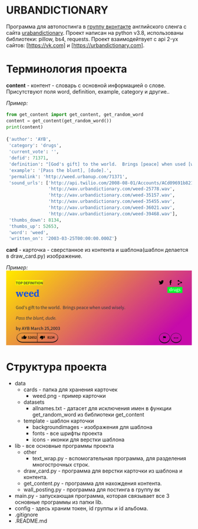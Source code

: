 # URBANDICTIONARY

Программа для автопостинга в [группу вконтакте](https://vk.com/urbandictionary) английского сленга с сайта [urabandictionary](https://urbandictionary.com). Проект написан на python v3.8, использованы библиотеки: pillow, bs4, requests. Проект взаимодейтвует с api 2-ух сайтов: [https://vk.com] и [https://urbandictionary.com].


# Терминология проекта

**content** - контент - словарь с основной информацией о слове. Присутствуют поля word, definition, example, category и другие..

_Пример:_
```python
from get_content import get_content, get_random_word
content = get_content(get_random_word())
print(content)

{'author': 'AYB',
 'category': 'drugs',
 'current_vote': '',
 'defid': 71371,
 'definition': "[God's gift] to the world.  Brings [peace] when used [wisely].",
 'example': '[Pass the blunt], [dude].',
 'permalink': 'http://weed.urbanup.com/71371',
 'sound_urls': ['http://api.twilio.com/2008-08-01/Accounts/ACd09691b82112e4b26fce156d7c01d0ed/Recordings/REe6c49d88147ef1a36de6b0a4ed5caaaf',
                'http://wav.urbandictionary.com/weed-25778.wav',
                'http://wav.urbandictionary.com/weed-35157.wav',
                'http://wav.urbandictionary.com/weed-35455.wav',
                'http://wav.urbandictionary.com/weed-36021.wav',
                'http://wav.urbandictionary.com/weed-39468.wav'],
 'thumbs_down': 8134,
 'thumbs_up': 52653,
 'word': 'weed',
 'written_on': '2003-03-25T00:00:00.000Z'}
```

**card** - карточка - сверстанное из контента и шаблона(шаблон делается в draw_card.py) изображение.

_Пример:_
![weed.png](https://github.com/AndrewPythonist/urbandictionary/raw/master/data/cards/weed.png)


# Структура проекта

+ data
  + cards - папка для хранения карточек
    + weed.png - пример карточки
  + datasets
    + allnames.txt - датасет для исключения имен в функции get_random_word из библиотеки get_content
  + template - шаблон карточки
    + backgroundimages - изображения для шаблона
    + fonts - все шрифты проекта
    + icons - иконки для верстки шаблона
+ lib - все основные программы проекта
  + other
    + text_wrap.py - вспомогательная программа, для разделения многострочных строк.
  + draw_card.py - программа для верстки карточки из шаблона и контента.
  + get_content.py - программа для нахождения контента.
  + wall_posting.py - программа для постинга в группу вк
+ main.py - запускающая программа, которая связывает все 3 основные программы из папки lib.
+ config - здесь храним токен, id группы и id альбома.
+ .gitignore
+ .README.md

